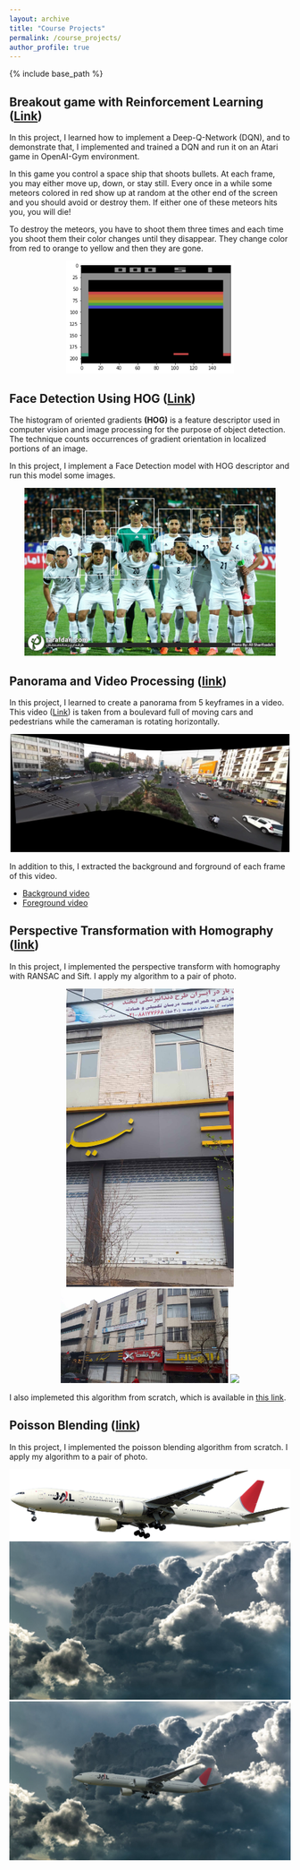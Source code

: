 ```yaml
---
layout: archive
title: "Course Projects"
permalink: /course_projects/
author_profile: true
---
```


{% include base_path %}

## **Breakout game with Reinforcement Learning ([Link](https://github.com/Amirhosein-javadi/Artificial-Intelligence-Homeworks/tree/main/HW5/Breakout_RL))**

In this project, I learned how to implement a Deep-Q-Network (DQN), and to demonstrate that, I implemented and trained a DQN and run it on an Atari game in OpenAI-Gym environment.

In this game you control a space ship that shoots bullets. At each frame, you may either move up, down, or stay still. Every once in a while some meteors colored in red show up at random at the other end of the screen and you should avoid or destroy them. If either one of these meteors hits you, you will die!

To destroy the meteors, you have to shoot them three times and each time you shoot them their color changes until they disappear. They change color from red to orange to yellow and then they are gone. 

<p align="center">
  <img src="../images/Break down.png" width="300">
</p>

## **Face Detection Using HOG ([Link](https://github.com/Amirhosein-javadi/Face-Detection-Using-HOG-Computer-Vision))**
The histogram of oriented gradients **(HOG)** is a feature descriptor used in computer vision and image processing for the purpose of object detection. The technique counts occurrences of gradient orientation in localized portions of an image.

In this project, I implement a Face Detection model with HOG descriptor and run this model some images.

<p align="center">
  <img src="../images/melli-detected-faces.jpg" width="450">
</p>

## **Panorama and Video Processing ([link](https://github.com/Amirhosein-javadi/Panorama-and-Video-Processing-Computer-Vision))**
In this project, I learned to create a panorama from 5 keyframes in a video. This video ([Link](https://drive.google.com/file/d/1uBBLlRxK5YRrL7Tn56Gqt-QkAZrCMWrB/view)) is taken from a boulevard full of moving cars and pedestrians while the cameraman is rotating horizontally. 
<p align="center">
  <img src="../images/key-frames-panorama.jpg" width="500">
</p>

In addition to this, I extracted the background and forground of each frame of this video. 
- [Background video]()
- [Foreground video]()

## **Perspective Transformation with Homography ([link](https://github.com/Amirhosein-javadi/Computer-Vision-Homework/tree/main/HW1/RANSAC%20and%20Sift))**
In this project, I implemented the perspective transform with homography with RANSAC and Sift. I apply my algorithm to a pair of photo. 

<p align="center">
  <img src="../images/Homography_Img1.jpg" width="300">
  <img src="../images/Homography_Img2.jpg" width="300">
  <img src="../images/Homography_Result.jpg" width="300">
</p>

I also implemeted this algorithm from scratch, which is available in [this link](https://github.com/Amirhosein-javadi/Computer-Vision-Homework/tree/main/HW1/Homography-Implementing-from-scratch). 

## **Poisson Blending ([link](https://github.com/Amirhosein-javadi/Image-Processing-Homework/tree/main/HW5/Poisson%20Blending))**
In this project, I implemented the poisson blending algorithm from scratch. I apply my algorithm to a pair of photo. 

<p align="center">
  <img src="../images/Poisson Blending_source.jpg" hight="300">
  <img src="../images/Poisson Blending_target.jpg" hight="300">
  <img src="../images/Poisson Blending_Result.jpg" hight="300">
</p>

